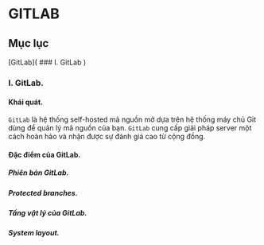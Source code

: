 # GITLAB
## Mục lục
[GitLab]( ### I. GitLab )





















### I. GitLab.
#### Khái quát.
`GitLab` là hệ thống self-hosted mã nguồn mở dựa trên hệ thống máy chủ Git dùng để quản lý mã nguồn của bạn. `GitLab` cung cấp giải pháp server một cách hoàn hảo và nhận được sự đánh giá cao từ cộng đồng.

#### Đặc điểm của GitLab.
##### Phiên bản GitLab.
##### Protected branches.
##### Tầng vật lý của GitLab.
##### System layout.
